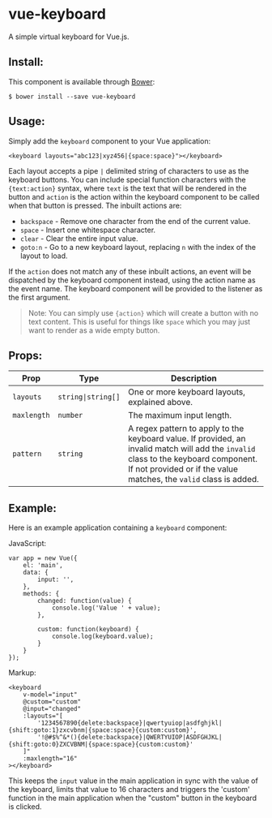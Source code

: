 # vue-keyboard

A simple virtual keyboard for Vue.js.

## Install:

This component is available through [Bower](https://bower.io/search/?q=vue-keyboard):

    $ bower install --save vue-keyboard

## Usage:

Simply add the `keyboard` component to your Vue application:

```
<keyboard layouts="abc123|xyz456|{space:space}"></keyboard>
```

Each layout accepts a pipe `|` delimited string of characters to use as the keyboard buttons. You can include special function characters with the `{text:action}` syntax, where `text` is the text that will be rendered in the button and `action` is the action within the keyboard component to be called when that button is pressed. The inbuilt actions are:

* `backspace` - Remove one character from the end of the current value.
* `space` - Insert one whitespace character.
* `clear` - Clear the entire input value.
* `goto:n` - Go to a new keyboard layout, replacing `n` with the index of the layout to load.

If the `action` does not match any of these inbuilt actions, an event will be dispatched by the keyboard component instead, using the action name as the event name. The keyboard component will be provided to the listener as the first argument.

> Note: You can simply use `{action}` which will create a button with no text content. This is useful for things like `space` which you may just want to render as a wide empty button.

## Props:

<table>
	<thead>
		<tr>
			<th>Prop</th>
			<th>Type</th>
			<th>Description</th>
		</tr>
	</thead>
	<tbody>
		<tr>
			<td><code>layouts</code></td>
			<td><code>string|string[]</code></td>
			<td>One or more keyboard layouts, explained above.</td>
		</tr>
		<tr>
			<td><code>maxlength</code></td>
			<td><code>number</code></td>
			<td>The maximum input length.</td>
		</tr>
		<tr>
			<td><code>pattern</code></td>
			<td><code>string</code></td>
			<td>A regex pattern to apply to the keyboard value. If provided, an invalid match will add the <code>invalid</code> class to the keyboard component. If not provided or if the value matches, the <code>valid</code> class is added.</td>
		</tr>
	</tbody>
</table>


## Example:

Here is an example application containing a `keyboard` component:

JavaScript:

```
var app = new Vue({
	el: 'main',
	data: {
		input: '',
	},
	methods: {
		changed: function(value) {
			console.log('Value ' + value);
		},

		custom: function(keyboard) {
			console.log(keyboard.value);
		}
	}
});
```

Markup:

```
<keyboard
	v-model="input"
	@custom="custom"
	@input="changed"
	:layouts="[
		'1234567890{delete:backspace}|qwertyuiop|asdfghjkl|{shift:goto:1}zxcvbnm|{space:space}{custom:custom}',
		'!@#$%^&*(){delete:backspace}|QWERTYUIOP|ASDFGHJKL|{shift:goto:0}ZXCVBNM|{space:space}{custom:custom}'
	]"
	:maxlength="16"
></keyboard>
```

This keeps the `input` value in the main application in sync with the value of the keyboard, limits that value to 16 characters and triggers the 'custom' function in the main application when the "custom" button in the keyboard is clicked.